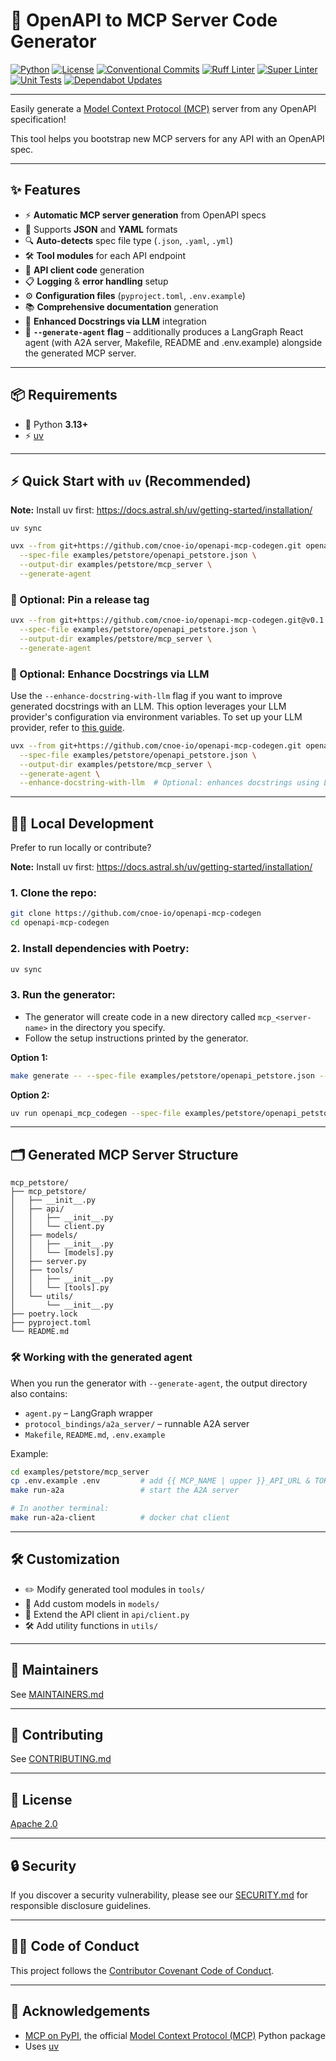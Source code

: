 # 🚀 OpenAPI to MCP Server Code Generator

[![Python](https://img.shields.io/badge/python-3.8%2B-blue?logo=python)](https://www.python.org/)
[![License](https://img.shields.io/badge/license-Apache%202.0-green)](LICENSE)
[![Conventional Commits](https://github.com/cnoe-io/openapi-mcp-codegen/actions/workflows/conventional_commits.yml/badge.svg)](https://github.com/cnoe-io/openapi-mcp-codegen/actions/workflows/conventional_commits.yml)
[![Ruff Linter](https://github.com/cnoe-io/openapi-mcp-codegen/actions/workflows/ruff.yml/badge.svg)](https://github.com/cnoe-io/openapi-mcp-codegen/actions/workflows/ruff.yml)
[![Super Linter](https://github.com/cnoe-io/openapi-mcp-codegen/actions/workflows/superlinter.yml/badge.svg)](https://github.com/cnoe-io/openapi-mcp-codegen/actions/workflows/superlinter.yml)
[![Unit Tests](https://github.com/cnoe-io/openapi-mcp-codegen/actions/workflows/unittest.yaml/badge.svg)](https://github.com/cnoe-io/openapi-mcp-codegen/actions/workflows/unittest.yaml)
[![Dependabot Updates](https://github.com/cnoe-io/openapi-mcp-codegen/actions/workflows/dependabot/dependabot-updates/badge.svg)](https://github.com/cnoe-io/openapi-mcp-codegen/actions/workflows/dependabot/dependabot-updates)

---

Easily generate a [Model Context Protocol (MCP)](https://modelcontextprotocol.io/introduction) server from any OpenAPI specification!

This tool helps you bootstrap new MCP servers for any API with an OpenAPI spec.

---

## ✨ Features

- ⚡ **Automatic MCP server generation** from OpenAPI specs
- 📝 Supports **JSON** and **YAML** formats
- 🔍 **Auto-detects** spec file type (`.json`, `.yaml`, `.yml`)
- 🛠️ **Tool modules** for each API endpoint
- 🤖 **API client code** generation
- 📋 **Logging** & **error handling** setup
- ⚙️ **Configuration files** (`pyproject.toml`, `.env.example`)
- 📚 **Comprehensive documentation** generation
- 🤖 **Enhanced Docstrings via LLM** integration
- 🚀 **`--generate-agent` flag** – additionally produces a LangGraph
  React agent (with A2A server, Makefile, README and .env.example)
  alongside the generated MCP server.

---

## 📦 Requirements

- 🐍 Python **3.13+**
- ⚡ [uv](https://docs.astral.sh/uv/getting-started/installation/)

---

## ⚡ Quick Start with `uv` (Recommended)

**Note:** Install uv first: https://docs.astral.sh/uv/getting-started/installation/

```
uv sync
```

```bash
uvx --from git+https://github.com/cnoe-io/openapi-mcp-codegen.git openapi_mcp_codegen \
  --spec-file examples/petstore/openapi_petstore.json \
  --output-dir examples/petstore/mcp_server \
  --generate-agent
```

### 📌 Optional: Pin a release tag

```bash
uvx --from git+https://github.com/cnoe-io/openapi-mcp-codegen.git@v0.1.0 openapi_mcp_codegen \
  --spec-file examples/petstore/openapi_petstore.json \
  --output-dir examples/petstore/mcp_server \
  --generate-agent
```

### 🤖 Optional: Enhance Docstrings via LLM

Use the `--enhance-docstring-with-llm` flag if you want to improve generated docstrings with an LLM. This option leverages your LLM provider's configuration via environment variables.
To set up your LLM provider, refer to [this guide](https://cnoe-io.github.io/ai-platform-engineering/getting-started/docker-compose/configure-llms).

```bash
uvx --from git+https://github.com/cnoe-io/openapi-mcp-codegen.git openapi_mcp_codegen \
  --spec-file examples/petstore/openapi_petstore.json \
  --output-dir examples/petstore/mcp_server \
  --generate-agent \
  --enhance-docstring-with-llm  # Optional: enhances docstrings using LLM (see guide)
```

---

## 🧑‍💻 Local Development

Prefer to run locally or contribute?

**Note:** Install uv first: https://docs.astral.sh/uv/getting-started/installation/

### 1. **Clone the repo:**

```bash
git clone https://github.com/cnoe-io/openapi-mcp-codegen
cd openapi-mcp-codegen
```

### 2. **Install dependencies with Poetry:**

```bash
uv sync
```

### 3. **Run the generator:**

- The generator will create code in a new directory called `mcp_<server-name>` in the directory you specify.
- Follow the setup instructions printed by the generator.

**Option 1:**

```bash
make generate -- --spec-file examples/petstore/openapi_petstore.json --output-dir examples/petstore/mcp_server
```

**Option 2:**

```bash
uv run openapi_mcp_codegen --spec-file examples/petstore/openapi_petstore.json --output-dir examples/petstore/mcp_server
```

---

## 🗂️ Generated MCP Server Structure

```text
mcp_petstore/
├── mcp_petstore/
│   ├── __init__.py
│   ├── api/
│   │   ├── __init__.py
│   │   └── client.py
│   ├── models/
│   │   ├── __init__.py
│   │   └── [models].py
│   ├── server.py
│   ├── tools/
│   │   ├── __init__.py
│   │   └── [tools].py
│   └── utils/
│       └── __init__.py
├── poetry.lock
├── pyproject.toml
└── README.md
```

### 🛠 Working with the generated agent

When you run the generator with `--generate-agent`, the output directory
also contains:

* `agent.py` – LangGraph wrapper
* `protocol_bindings/a2a_server/` – runnable A2A server
* `Makefile`, `README.md`, `.env.example`

Example:

```bash
cd examples/petstore/mcp_server
cp .env.example .env         # add {{ MCP_NAME | upper }}_API_URL & TOKEN
make run-a2a                 # start the A2A server

# In another terminal:
make run-a2a-client          # docker chat client
```

---

## 🛠️ Customization

- ✏️ Modify generated tool modules in `tools/`
- 🧩 Add custom models in `models/`
- 🔌 Extend the API client in `api/client.py`
- 🛠️ Add utility functions in `utils/`

---

## 👥 Maintainers

See [MAINTAINERS.md](MAINTAINERS.md)

---

## 🤝 Contributing

See [CONTRIBUTING.md](CONTRIBUTING.md)

---

## 📄 License

[Apache 2.0](LICENSE)

---

## 🔒 Security

If you discover a security vulnerability, please see our [SECURITY.md](SECURITY.md) for responsible disclosure guidelines.

---

## 🧑‍💼 Code of Conduct

This project follows the [Contributor Covenant Code of Conduct](CODE_OF_CONDUCT.md).

---

## 🙏 Acknowledgements

- [MCP on PyPI](https://pypi.org/project/mcp/), the official [Model Context Protocol (MCP)](https://modelcontextprotocol.io/) Python package
- Uses [uv](https://github.com/astral-sh/uv)

